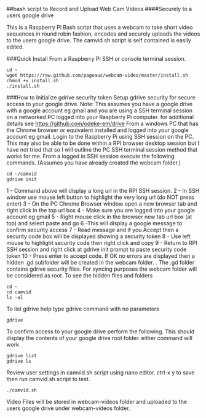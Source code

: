 ##bash script to Record and Upload Web Cam Videos
####Securely to a users google drive

This is a Raspberry Pi Bash script that uses a webcam to take short video
sequences in round robin fashion, encodes and securely uploads the videos to
the users google drive.
The camvid.sh script is self contained is easily edited.

###Quick Install
From a Raspberry Pi SSH or console terminal session.

    cd ~
    wget https://raw.github.com/pageauc/webcam-video/master/install.sh
    chmod +x install.sh
    ./install.sh

###How to Initialize gdrive security token
Setup gdrive security for secure access to your google drive. Note: This assumes you have a google drive with a google account eg gmail and you are using a SSH terminal session on a networked PC logged into your Raspberry Pi computer. for additional details see https://github.com/odeke-em/drive
From a windows PC that has the Chrome browser or equivalent installed and logged into your google account eg gmail.
Login to the Raspberry Pi using SSH session on the PC. This may also be able to be done within a RPI browser desktop session but I have not tried that so I will outline the PC SSH terminal session method that works for me.
From a logged in SSH session execute the following commands. (Assumes you have already created the webcam folder.)

    cd ~/camvid
    gdrive init

1 - Command above will display a long url in the RPI SSH session.
2 - In SSH window use mouse left button to highlight the very long url (do NOT press enter)
3 - On the PC Chrome Browser window open a new browser tab and right click in the top url box
4 - Make sure you are logged into your google account eg gmail
5 - Right mouse click in the browser new tab url box (at top) and select paste and go
6 -This will display a google message to confirm security access
7 - Read message and if you Accept then a security code box will be displayed showing a security token
8 - Use left mouse to highlight security code then right click and copy
9 - Return to RPI SSH session and right click at gdrive init prompt to paste security code token
10 - Press enter to accept code.
If OK no errors are displayed then a hidden .gd subfolder will be created in the webcam folder. .
The .gd folder contains gdrive security files. For syncing purposes the webcam folder will be considered as root.
To see the hidden files and folders

    cd ~
    cd camvid
    ls -al

To list gdrive help type gdrive command with no parameters

    gdrive

To confirm access to your google drive perform the following. This should display the contents of your google drive root folder. either command will work
 
    gdrive list
    gdrive ls
    
Review user settings in camvid.sh script using nano editor.  ctrl-x y to save
then run camvid.sh script to test. 

    ./camvid.sh
    
Video Files will be stored in webcam-videos folder and uploaded to the
users google drive under webcam-videos folder.   